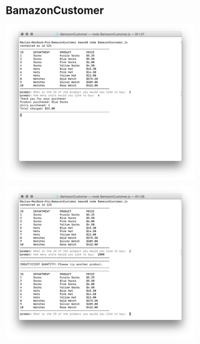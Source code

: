 # BamazonCustomer


![Updated Quantity](/images/updated.png?raw=true "")


![Updated Quantity](/images/insufficient.png?raw=true "")

